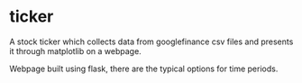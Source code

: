 # ticker

A stock ticker which collects data from googlefinance csv files and presents it through matplotlib on a webpage. 

Webpage built using flask, there are the typical options for time periods.


